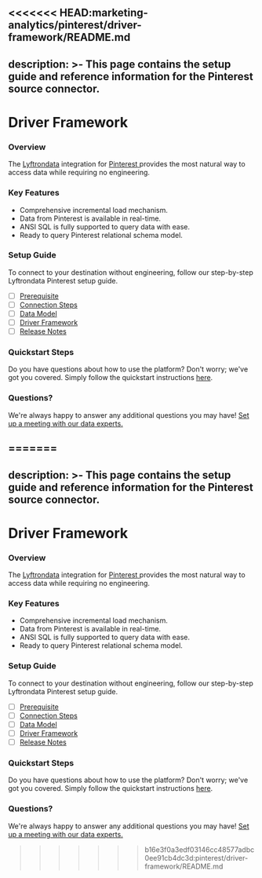 <<<<<<< HEAD:marketing-analytics/pinterest/driver-framework/README.md
---
description: >-
  This page contains the setup guide and reference information for the Pinterest source connector.
---

# Driver Framework

### Overview

The [Lyftrondata](https://www.lyftrondata.com/) integration for [Pinterest](https://www.lyftrondata.com/integration/marketing-analytics/pinterest/)[ ](https://www.lyftrondata.com/integration/pinterest/)provides the most natural way to access data while requiring no engineering.

### Key Features

* Comprehensive incremental load mechanism.
* Data from Pinterest is available in real-time.&#x20;
* ANSI SQL is fully supported to query data with ease.
* Ready to query Pinterest relational schema model.

### Setup Guide

To connect to your destination without engineering, follow our step-by-step Lyftrondata Pinterest setup guide.

* [ ] [Prerequisite](../../marketing-analytics/pinterest/prerequisite.md)
* [ ] [Connection Steps](../../marketing-analytics/pinterest/connection-steps.md)
* [ ] [Data Model](../../marketing-analytics/pinterest/data-model/)
* [ ] [Driver Framework](../../marketing-analytics/pinterest/driver-framework/)
* [ ] [Release Notes](../../marketing-analytics/pinterest/release-notes.md)

### Quickstart Steps

Do you have questions about how to use the platform? Don't worry; we've got you covered. Simply follow the quickstart instructions [here](../../../quickstart-steps.md).

### Questions? <a href="#questions" id="questions"></a>

We're always happy to answer any additional questions you may have! [Set up a meeting with our data experts.](https://www.lyftrondata.com/book-a-meeting/)


=======
---
description: >-
  This page contains the setup guide and reference information for the Pinterest source connector.
---

# Driver Framework

### Overview

The [Lyftrondata](https://www.lyftrondata.com/) integration for [Pinterest](https://www.lyftrondata.com/integration/marketing-analytics/pinterest/)[ ](https://www.lyftrondata.com/integration/pinterest/)provides the most natural way to access data while requiring no engineering.

### Key Features

* Comprehensive incremental load mechanism.
* Data from Pinterest is available in real-time.&#x20;
* ANSI SQL is fully supported to query data with ease.
* Ready to query Pinterest relational schema model.

### Setup Guide

To connect to your destination without engineering, follow our step-by-step Lyftrondata Pinterest setup guide.

* [ ] [Prerequisite](../../marketing-analytics/pinterest/prerequisite.md)
* [ ] [Connection Steps](../../marketing-analytics/pinterest/connection-steps.md)
* [ ] [Data Model](../../marketing-analytics/pinterest/data-model/)
* [ ] [Driver Framework](../../marketing-analytics/pinterest/driver-framework/)
* [ ] [Release Notes](../../marketing-analytics/pinterest/release-notes.md)

### Quickstart Steps

Do you have questions about how to use the platform? Don't worry; we've got you covered. Simply follow the quickstart instructions [here](../../../quickstart-steps.md).

### Questions? <a href="#questions" id="questions"></a>

We're always happy to answer any additional questions you may have! [Set up a meeting with our data experts.](https://www.lyftrondata.com/book-a-meeting/)


>>>>>>> b16e3f0a3edf03146cc48577adbc0ee91cb4dc3d:pinterest/driver-framework/README.md
